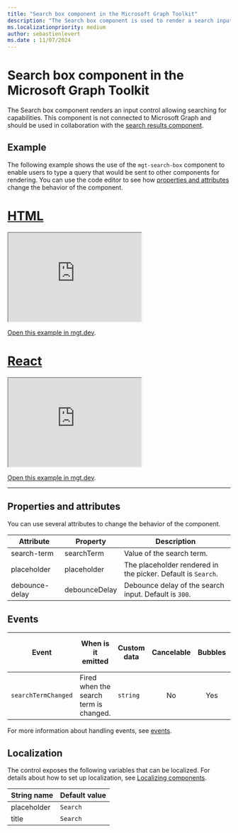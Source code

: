 ```yaml
---
title: "Search box component in the Microsoft Graph Toolkit"
description: "The Search box component is used to render a search input that can be connected to a search results component for building complex search scenarios"
ms.localizationpriority: medium
author: sebastienlevert
ms.date : 11/07/2024
---
```


# Search box component in the Microsoft Graph Toolkit

The Search box component renders an input control allowing searching for capabilities. This component is not connected to Microsoft Graph and should be used in collaboration with the [search results component](search-results.md).

## Example

The following example shows the use of the `mgt-search-box` component to enable users to type a query that would be sent to other components for rendering. You can use the code editor to see how [properties and attributes](#properties-and-attributes) change the behavior of the component.

# [HTML](#tab/html)

<iframe src="https://mgt.dev/iframe.html?id=components-mgt-search-box-html--search-box&source=docs" height="200"></iframe>

[Open this example in mgt.dev](https://mgt.dev/?path=/story/components-mgt-search-box-html--search-box&source=docs).

# [React](#tab/react)

<iframe src="https://mgt.dev/iframe.html?id=components-mgt-search-box-react--search-box&source=docs" height="200"></iframe>

[Open this example in mgt.dev](https://mgt.dev/?path=/story/components-mgt-search-box-react--search-box&source=docs).

---

## Properties and attributes

You can use several attributes to change the behavior of the component.

| Attribute      | Property      | Description                                                  |
| -------------- | ------------- | ------------------------------------------------------------ |
| search-term    | searchTerm    | Value of the search term.                                    |
| placeholder    | placeholder   | The placeholder rendered in the picker. Default is `Search`. |
| debounce-delay | debounceDelay | Debounce delay of the search input. Default is `300`.        |

## Events

| Event               | When is it emitted                     | Custom data | Cancelable | Bubbles | Works with custom template |
| ------------------- | -------------------------------------- | ----------- | :--------: | :-----: | :------------------------: |
| `searchTermChanged` | Fired when the search term is changed. | `string`    |     No     |   Yes   |             No             |

For more information about handling events, see [events](../customize-components/events.md).

## Localization

The control exposes the following variables that can be localized. For details about how to set up localization, see [Localizing components](../customize-components/localization.md).

| String name | Default value |
| ----------- | ------------- |
| placeholder | `Search`      |
| title       | `Search`      |
